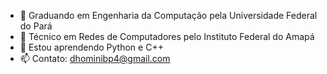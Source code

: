 <!-- ### Hi there 👋 -->

<!--
**dhominicx/dhominicx** is a ✨ _special_ ✨ repository because its `README.md` (this file) appears on your GitHub profile.

Here are some ideas to get you started:

- 🔭 I’m currently working on ...
- 🌱 I’m currently learning ...
- 👯 I’m looking to collaborate on ...
- 🤔 I’m looking for help with ...
- 💬 Ask me about ...
- 📫 How to reach me: ...
- 😄 Pronouns: ...
- ⚡ Fun fact: ...
-->
- 🔭 Graduando em Engenharia da Computação pela Universidade Federal do Pará
- 🔭 Técnico em Redes de Computadores pelo Instituto Federal do Amapá
- 🌱 Estou aprendendo Python e C++
- 📫 Contato: dhominibp4@gmail.com
